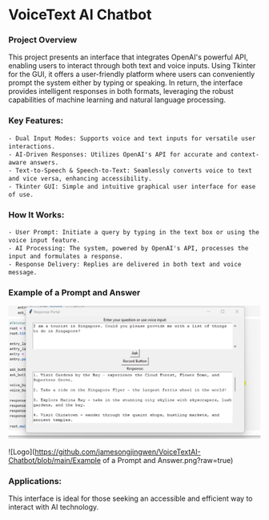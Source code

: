 # VoiceText AI Chatbot

### Project Overview

This project presents an interface that integrates OpenAI's powerful API, enabling users to interact through both text and voice inputs. Using Tkinter for the GUI, it offers a user-friendly platform where users can conveniently prompt the system either by typing or speaking. In return, the interface provides intelligent responses in both formats, leveraging the robust capabilities of machine learning and natural language processing.

### Key Features:

    - Dual Input Modes: Supports voice and text inputs for versatile user interactions.
    - AI-Driven Responses: Utilizes OpenAI's API for accurate and context-aware answers.
    - Text-to-Speech & Speech-to-Text: Seamlessly converts voice to text and vice versa, enhancing accessibility.
    - Tkinter GUI: Simple and intuitive graphical user interface for ease of use.

### How It Works:

    - User Prompt: Initiate a query by typing in the text box or using the voice input feature.
    - AI Processing: The system, powered by OpenAI's API, processes the input and formulates a response.
    - Response Delivery: Replies are delivered in both text and voice message. 

### Example of a Prompt and Answer

<img src="https://raw.githubusercontent.com/jamesongjingwen/VoiceTextAI-Chatbot/master/Example of a Prompt and Answer.png">

![Logo](https://github.com/jamesongjingwen/VoiceTextAI-Chatbot/blob/main/Example of a Prompt and Answer.png?raw=true)


### Applications:

This interface is ideal for those seeking an accessible and efficient way to interact with AI technology. 
